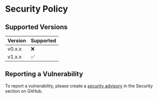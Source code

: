 # Security Policy

## Supported Versions

| Version | Supported          |
| ------- | ------------------ |
| v0.x.x  | :x:                |
| v1.x.x  | :white_check_mark: |

## Reporting a Vulnerability

To report a vulnerability, please create a
[security advisory](https://github.com/owdex/owdex/security/advisories/new) in the
Security section on GitHub.
